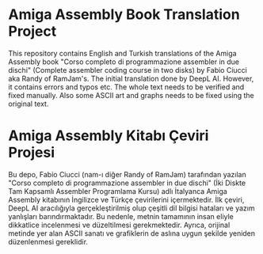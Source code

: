 # Amiga Assembly Book Translation Project

This repository contains English and Turkish translations of the Amiga Assembly book "Corso completo di programmazione assembler in due dischi" (Complete assembler coding course in two disks) by Fabio Ciucci aka Randy of RamJam's. The initial translation done by DeepL AI. However, it contains errors and typos etc. The whole text needs to be verified and fixed manually. Also some ASCII art and graphs needs to be fixed using the original text.

# Amiga Assembly Kitabı Çeviri Projesi
Bu depo, Fabio Ciucci (nam-ı diğer Randy of RamJam) tarafından yazılan "Corso completo di programmazione assembler in due dischi" (İki Diskte Tam Kapsamlı Assembler Programlama Kursu) adlı İtalyanca Amiga Assembly kitabının İngilizce ve Türkçe çevirilerini içermektedir. İlk çeviri, DeepL AI aracılığıyla gerçekleştirilmiş olup çeşitli dil bilgisi hataları ve yazım yanlışları barındırmaktadır. Bu nedenle, metnin tamamının insan eliyle dikkatlice incelenmesi ve düzeltilmesi gerekmektedir. Ayrıca, orijinal metinde yer alan ASCII sanatı ve grafiklerin de aslına uygun şekilde yeniden düzenlenmesi gereklidir.

